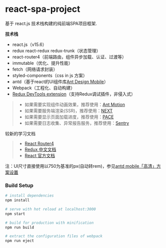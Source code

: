 # react-spa-project
基于 react.js 技术栈构建的纯前端SPA项目框架.

**技术栈**

- react.js（v15.6）
- redux react-redux redux-trunk（状态管理）
- react-router4（前端路由，组件异步加载、认证、过渡等）
- immutable（优化、提升性能）
- fetch（网络请求封装）
- styled-components（css in js 方案）
- antd（基于react的UI组件库[Ant Design Mobile](https://mobile.ant.design/index-cn)）
- Webpack（工程化、自动构建）
- [Redux DevTools extension](https://github.com/zalmoxisus/redux-devtools-extension)（支持Redux调试插件，非侵入式）

> * 如果需要实现组件动画效果，推荐使用：[Ant Motion](https://motion.ant.design) 
> * 如果需要服务端渲染(SSR)，推荐使用：[NEXT](https://github.com/zeit/next.js) 
> * 如果需要显示页面加载进度，推荐使用：[PACE](http://github.hubspot.com/pace/docs/welcome) 
> * 如果需要日志收集、异常报告服务，推荐使用：[Sentry](https://sentry.io) 

较新的学习文档
> - [React Router4](https://reacttraining.cn/web/guides/quick-start)
> - [Redux 中文文档](http://cn.redux.js.org/index.html)
> - [React 官方文档](https://facebook.github.io/react/docs/hello-world.html)

注：UI尺寸直接使用以750为基准的px(自动转rem)，参见[antd mobile「高清」方案设置](https://github.com/ant-design/ant-design-mobile/wiki/antd-mobile-0.8-%E4%BB%A5%E4%B8%8A%E7%89%88%E6%9C%AC%E3%80%8C%E9%AB%98%E6%B8%85%E3%80%8D%E6%96%B9%E6%A1%88%E8%AE%BE%E7%BD%AE)

### Build Setup

``` bash
# install dependencies
npm install

# serve with hot reload at localhost:3000
npm start

# build for production with minification
npm run build

# extract the configuration files of webpack
npm run eject
```
